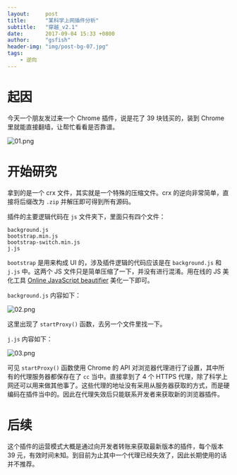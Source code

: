 ```yaml
---
layout:     post
title:      "某科学上网插件分析"
subtitle:   "穿越_v2.1"
date:       2017-09-04 15:33 +0800
author:     "gsfish"
header-img: "img/post-bg-07.jpg"
tags:
    - 逆向
---
```


# 起因

今天一个朋友发过来一个 Chrome 插件，说是花了 39 块钱买的，装到 Chrome 里就能直接翻墙，让帮忙看看是否靠谱。

![01.png](/img/proxy_plugin_analysis/01.png)

# 开始研究

拿到的是一个 crx 文件，其实就是一个特殊的压缩文件。crx 的逆向非常简单，直接将后缀改为 `.zip` 并解压即可得到所有源码。

插件的主要逻辑代码在 `js` 文件夹下，里面只有四个文件：

```
background.js
bootstrap.min.js
bootstrap-switch.min.js
j.js
```

`bootstrap` 是用来构成 UI 的，涉及插件逻辑的代码应该是在 `background.js` 和 `j.js` 中。这两个 JS 文件只是简单压缩了一下，并没有进行混淆。用在线的 JS 美化工具 [Online JavaScript beautifier](http://jsbeautifier.org/) 美化一下即可。

`background.js` 内容如下：

![02.png](/img/proxy_plugin_analysis/02.png)

这里出现了 `startProxy()` 函数，去另一个文件里找一下。

`j.js` 内容如下：

![03.png](/img/proxy_plugin_analysis/03.png)

可见 `startProxy()` 函数使用 Chrome 的 API 对浏览器代理进行了设置，其中所有的代理服务器都保存在了 `cc` 当中。直接拿到了 4 个 HTTPS 代理，除了科学上网还可以用来做其他事了。这些代理的地址没有采用从服务器获取的方式，而是硬编码在插件当中的。因此在代理失效后只能联系开发者来获取新的浏览器插件。

# 后续

这个插件的运营模式大概是通过向开发者转账来获取最新版本的插件，每个版本 39 元，有效时间未知。到目前为止其中一个代理已经失效了，因此长期使用的话并不推荐。
